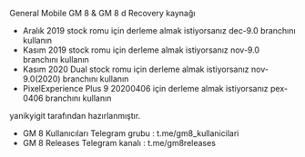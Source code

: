 General Mobile GM 8 & GM 8 d Recovery kaynağı

 * Aralık 2019 stock romu için derleme almak istiyorsanız dec-9.0 branchını kullanın
 * Kasım 2019 stock romu için derleme almak istiyorsanız nov-9.0 branchını kullanın
 * Kasım 2020 Dual stock romu için derleme almak istiyorsanız nov-9.0(2020) branchını kullanın
 * PixelExperience Plus 9 20200406 için derleme almak istiyorsanız pex-0406 branchını kullanın
 
 yanikyigit tarafından hazırlanmıştır.
 
* GM 8 Kullanıcıları Telegram grubu : t.me/gm8_kullanicilari
* GM 8 Releases Telegram kanalı : t.me/gm8releases
